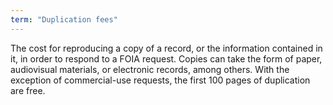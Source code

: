 ```yaml
---
term: "Duplication fees"
---
```


The cost for reproducing a copy of a record, or the information contained in it, in order to respond to a FOIA request.  Copies can take the form of paper, audiovisual materials, or electronic records, among others.  With the exception of commercial-use requests, the first 100 pages of duplication are free.

